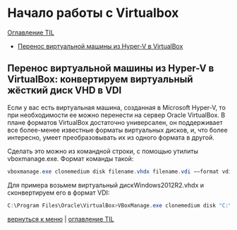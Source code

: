 # Начало работы с Virtualbox

<a id="virtualbox"></a>

[Оглавление TIL](/README.md#start)

- [Перенос виртуальной машины из Hyper-V в VirtualBox](#999)

## Перенос виртуальной машины из Hyper-V в VirtualBox: конвертируем виртуальный жёсткий диск VHD в VDI

<a id="999"></a>

Если у вас есть виртуальная машина, созданная в Microsoft Hyper-V, то при необходимости ее можно перенести на сервер Oracle VirtualBox. В плане форматов VirtualBox достаточно универсален, он поддерживает все более-менее известные форматы виртуальных дисков, и, что более интересно, умеет преобразовывать их из одного формата в другой.

Сделать это можно из командной строки, с помощью утилиты vboxmanage.exe. Формат команды такой:

```powershell
vboxmanage.exe clonemedium disk filename.vhdx filename.vdi −−format vdi
```

Для примера возьмем виртуальный дискWindows2012R2.vhdx и сконвертируем его в формат VDI:

```powershell
C:\Program Files\Oracle\VirtualBox>VBoxManage.exe clonemedium disk "C:\VMs\Windows2012R2.vhdx" C:\VMs\Windows2012R2.vdi --format vdi
```

[вернуться к меню](#virtualbox) | [оглавление TIL](/README.md#start)
